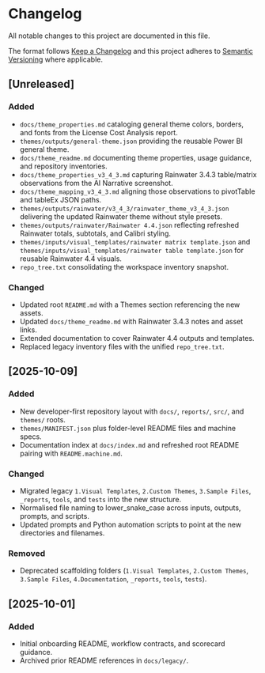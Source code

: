 ﻿# Changelog
All notable changes to this project are documented in this file.

The format follows [Keep a Changelog](https://keepachangelog.com/en/1.1.0/) and this project adheres to [Semantic Versioning](https://semver.org/spec/v2.0.0.html) where applicable.

## [Unreleased]
### Added
- `docs/theme_properties.md` cataloging general theme colors, borders, and fonts from the License Cost Analysis report.
- `themes/outputs/general-theme.json` providing the reusable Power BI general theme.
- `docs/theme_readme.md` documenting theme properties, usage guidance, and repository inventories.
- `docs/theme_properties_v3_4_3.md` capturing Rainwater 3.4.3 table/matrix observations from the AI Narrative screenshot.
- `docs/theme_mapping_v3_4_3.md` aligning those observations to pivotTable and tableEx JSON paths.
- `themes/outputs/rainwater/v3_4_3/rainwater_theme_v3_4_3.json` delivering the updated Rainwater theme without style presets.
- `themes/outputs/rainwater/Rainwater 4.4.json` reflecting refreshed Rainwater totals, subtotals, and Calibri styling.
- `themes/inputs/visual_templates/rainwater matrix template.json` and `themes/inputs/visual_templates/rainwater table template.json` for reusable Rainwater 4.4 visuals.
- `repo_tree.txt` consolidating the workspace inventory snapshot.

### Changed
- Updated root `README.md` with a Themes section referencing the new assets.
- Updated `docs/theme_readme.md` with Rainwater 3.4.3 notes and asset links.
- Extended documentation to cover Rainwater 4.4 outputs and templates.
- Replaced legacy inventory files with the unified `repo_tree.txt`.

## [2025-10-09]
### Added
- New developer-first repository layout with `docs/`, `reports/`, `src/`, and `themes/` roots.
- `themes/MANIFEST.json` plus folder-level README files and machine specs.
- Documentation index at `docs/index.md` and refreshed root README pairing with `README.machine.md`.

### Changed
- Migrated legacy `1.Visual Templates`, `2.Custom Themes`, `3.Sample Files`, `_reports`, `tools`, and `tests` into the new structure.
- Normalised file naming to lower_snake_case across inputs, outputs, prompts, and scripts.
- Updated prompts and Python automation scripts to point at the new directories and filenames.

### Removed
- Deprecated scaffolding folders (`1.Visual Templates`, `2.Custom Themes`, `3.Sample Files`, `4.Documentation`, `_reports`, `tools`, `tests`).

## [2025-10-01]
### Added
- Initial onboarding README, workflow contracts, and scorecard guidance.
- Archived prior README references in `docs/legacy/`.
